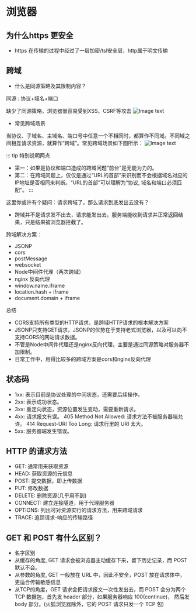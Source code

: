 # 浏览器

## 为什么https 更安全
* https 在传输的过程中经过了一层加密/tsl安全层，http属于明文传输

## 跨域
* 什么是同源策略及其限制内容？

同源 : 协议+域名+端口

缺少了同源策略，浏览器很容易受到XSS、CSRF等攻击
![Image text](https://p1-jj.byteimg.com/tos-cn-i-t2oaga2asx/gold-user-assets/2018/5/23/1638b3579d9eeb32~tplv-t2oaga2asx-watermark.awebp)

* 常见跨域场景

当协议、子域名、主域名、端口号中任意一个不相同时，都算作不同域。不同域之间相互请求资源，就算作“跨域”。常见跨域场景如下图所示：
![Image text](https://p1-jj.byteimg.com/tos-cn-i-t2oaga2asx/gold-user-assets/2018/5/23/1638b3579dde630e~tplv-t2oaga2asx-watermark.awebp)


::: tip 特别说明两点
* 第一：如果是协议和端口造成的跨域问题“前台”是无能为力的。
* 第二：在跨域问题上，仅仅是通过“URL的首部”来识别而不会根据域名对应的IP地址是否相同来判断。“URL的首部”可以理解为“协议, 域名和端口必须匹配”。
:::

这里你或许有个疑问：请求跨域了，那么请求到底发出去没有？
* 跨域并不是请求发不出去，请求能发出去，服务端能收到请求并正常返回结果，只是结果被浏览器拦截了。

跨域解决方案： 
* JSONP
* cors
* postMessage
* websocket
* Node中间件代理（两次跨域）
* nginx 反向代理
* window.name.iframe
* location.hash + iframe
* document.domain + iframe

总结
* CORS支持所有类型的HTTP请求，是跨域HTTP请求的根本解决方案
* JSONP只支持GET请求，JSONP的优势在于支持老式浏览器，以及可以向不支持CORS的网站请求数据。
* 不管是Node中间件代理还是nginx反向代理，主要是通过同源策略对服务器不加限制。
* 日常工作中，用得比较多的跨域方案是cors和nginx反向代理

## 状态码
* 1xx: 表示目前是协议处理的中间状态，还需要后续操作。
* 2xx: 表示成功状态。
* 3xx: 重定向状态，资源位置发生变动，需要重新请求。
* 4xx: 请求报文有误。
405 Method Not Allowed: 请求方法不被服务器端允许。
414 Request-URI Too Long: 请求行里的 URI 太大。
* 5xx: 服务器端发生错误。

## HTTP 的请求方法
* GET: 通常用来获取资源
* HEAD: 获取资源的元信息
* POST: 提交数据，即上传数据
* PUT: 修改数据
* DELETE: 删除资源(几乎用不到)
* CONNECT: 建立连接隧道，用于代理服务器
* OPTIONS: 列出可对资源实行的请求方法，用来跨域请求
* TRACE: 追踪请求-响应的传输路径

## GET 和 POST 有什么区别？
* 名字区别
* 从缓存的角度, GET 请求会被浏览器主动缓存下来，留下历史记录，而 POST 默认不会。
* 从参数的角度, GET 一般放在 URL 中，因此不安全，POST 放在请求体中，更适合传输敏感信息
* 从TCP的角度，GET 请求会把请求报文一次性发出去，而 POST 会分为两个 TCP 数据包，首先发 header 部分，如果服务器响应 100(continue)， 然后发 body 部分。(火狐浏览器除外，它的 POST 请求只发一个 TCP 包)